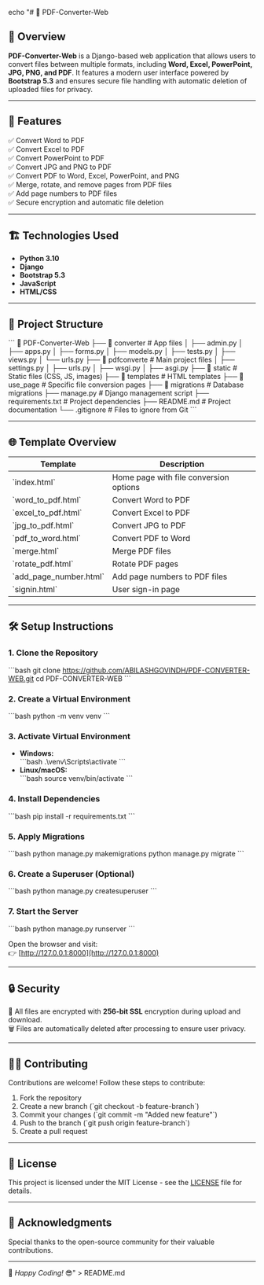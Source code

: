 echo "# 📝 PDF-Converter-Web

## 🚀 Overview  
**PDF-Converter-Web** is a Django-based web application that allows users to convert files between multiple formats, including **Word, Excel, PowerPoint, JPG, PNG, and PDF**. It features a modern user interface powered by **Bootstrap 5.3** and ensures secure file handling with automatic deletion of uploaded files for privacy.  

---

## 🌟 **Features**  
✅ Convert Word to PDF  
✅ Convert Excel to PDF  
✅ Convert PowerPoint to PDF  
✅ Convert JPG and PNG to PDF  
✅ Convert PDF to Word, Excel, PowerPoint, and PNG  
✅ Merge, rotate, and remove pages from PDF files  
✅ Add page numbers to PDF files  
✅ Secure encryption and automatic file deletion  

---

## 🏗️ **Technologies Used**  
- **Python 3.10**  
- **Django**  
- **Bootstrap 5.3**  
- **JavaScript**  
- **HTML/CSS**  

---

## 📂 **Project Structure**  
\`\`\`
📂 PDF-Converter-Web
├── 📂 converter          # App files
│   ├── admin.py
│   ├── apps.py
│   ├── forms.py
│   ├── models.py
│   ├── tests.py
│   ├── views.py
│   └── urls.py
├── 📂 pdfconverte        # Main project files
│   ├── settings.py
│   ├── urls.py
│   ├── wsgi.py
│   ├── asgi.py
├── 📂 static             # Static files (CSS, JS, images)
├── 📂 templates          # HTML templates
├── 📂 use_page           # Specific file conversion pages
├── 📂 migrations         # Database migrations
├── manage.py             # Django management script
├── requirements.txt      # Project dependencies
├── README.md             # Project documentation
└── .gitignore            # Files to ignore from Git
\`\`\`

---

## 🌐 **Template Overview**  
| Template | Description |
|----------|-------------|
| \`index.html\` | Home page with file conversion options |
| \`word_to_pdf.html\` | Convert Word to PDF |
| \`excel_to_pdf.html\` | Convert Excel to PDF |
| \`jpg_to_pdf.html\` | Convert JPG to PDF |
| \`pdf_to_word.html\` | Convert PDF to Word |
| \`merge.html\` | Merge PDF files |
| \`rotate_pdf.html\` | Rotate PDF pages |
| \`add_page_number.html\` | Add page numbers to PDF files |
| \`signin.html\` | User sign-in page |

---

## 🛠️ **Setup Instructions**  

### **1. Clone the Repository**  
\`\`\`bash
git clone https://github.com/ABILASHGOVINDH/PDF-CONVERTER-WEB.git
cd PDF-CONVERTER-WEB
\`\`\`

### **2. Create a Virtual Environment**  
\`\`\`bash
python -m venv venv
\`\`\`

### **3. Activate Virtual Environment**  
- **Windows:**  
\`\`\`bash
.\venv\Scripts\activate
\`\`\`
- **Linux/macOS:**  
\`\`\`bash
source venv/bin/activate
\`\`\`

### **4. Install Dependencies**  
\`\`\`bash
pip install -r requirements.txt
\`\`\`

### **5. Apply Migrations**  
\`\`\`bash
python manage.py makemigrations
python manage.py migrate
\`\`\`

### **6. Create a Superuser (Optional)**  
\`\`\`bash
python manage.py createsuperuser
\`\`\`

### **7. Start the Server**  
\`\`\`bash
python manage.py runserver
\`\`\`

Open the browser and visit:  
👉 [http://127.0.0.1:8000](http://127.0.0.1:8000)  

---

## 🔒 **Security**  
🔐 All files are encrypted with **256-bit SSL** encryption during upload and download.  
🗑️ Files are automatically deleted after processing to ensure user privacy.  

---

## 👨‍💻 **Contributing**  
Contributions are welcome! Follow these steps to contribute:  
1. Fork the repository  
2. Create a new branch (\`git checkout -b feature-branch\`)  
3. Commit your changes (\`git commit -m "Added new feature"\`)  
4. Push to the branch (\`git push origin feature-branch\`)  
5. Create a pull request  

---

## 📄 **License**  
This project is licensed under the MIT License - see the [LICENSE](LICENSE) file for details.  

---

## 🙌 **Acknowledgments**  
Special thanks to the open-source community for their valuable contributions.  

---

💖 _Happy Coding!_ 😎" > README.md
